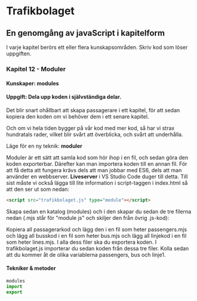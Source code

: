 # Trafikbolaget
## En genomgång av javaScript i kapitelform
I varje kapitel berörs ett eller flera kunskapsområden. Skriv kod som löser uppgiften.
### Kapitel 12 - Moduler
#### Kunskaper: modules
#### Uppgift: Dela upp koden i självständiga delar.
Det blir snart ohållbart att skapa passagerare i ett kapitel, för att sedan kopiera den koden om vi behöver dem i ett senare kapitel. 

Och om vi hela tiden bygger på vår kod med mer kod, så har vi strax hundratals rader, vilket blir svårt att överblicka, och svårt att underhålla.

Läge för en ny teknik: **moduler**

Moduler är ett sätt att samla kod som hör ihop i en fil, och sedan göra den koden exporterbar. Därefter kan man importera koden till en annan fil.
För att få detta att fungera krävs dels att man jobbar med ES6, dels att man använder en webbserver. **Liveserver** i VS Studio Code duger till detta.
Till sist måste vi också lägga till lite information i script-taggen i index.html så att den ser ut som nedan:
```html
<script src="trafikbolaget.js" type="module"></script>
```
Skapa sedan en katalog (modules) och i den skapar du sedan de tre filerna nedan (.mjs står för "module js" och skiljer den från övrig .js-kod):

Kopiera all passagerarkod och lägg den i en fil som heter passengers.mjs och lägg all busskod i en fil som heter bus.mjs och lägg all linjekod i en fil som heter lines.mjs. I alla dess filer ska du exportera koden.
I  trafikbolaget.js importerar du sedan koden från dessa tre filer. Kolla sedan att du kommer åt de olika variablerna passengers, bus och linje1.

#### Tekniker & metoder
```javascript
modules
import
export
``` 